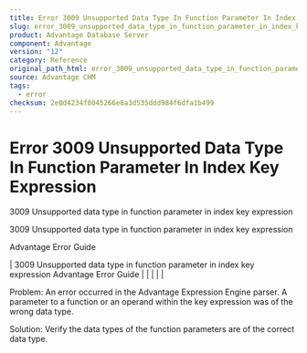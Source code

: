```yaml
---
title: Error 3009 Unsupported Data Type In Function Parameter In Index Key Expression
slug: error_3009_unsupported_data_type_in_function_parameter_in_index_key_expression
product: Advantage Database Server
component: Advantage
version: "12"
category: Reference
original_path_html: error_3009_unsupported_data_type_in_function_parameter_in_index_key_expression.htm
source: Advantage CHM
tags:
  - error
checksum: 2e0d4234f8045266e8a3d535ddd984f6dfa1b499
---
```


# Error 3009 Unsupported Data Type In Function Parameter In Index Key Expression

3009 Unsupported data type in function parameter in index key expression

3009 Unsupported data type in function parameter in index key expression

Advantage Error Guide

| 3009 Unsupported data type in function parameter in index key expression  Advantage Error Guide |  |  |  |  |

Problem: An error occurred in the Advantage Expression Engine parser. A parameter to a function or an operand within the key expression was of the wrong data type.

Solution: Verify the data types of the function parameters are of the correct data type.

